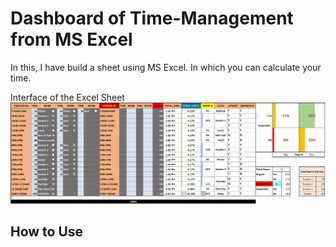 # Dashboard of Time-Management from MS Excel
In this, I have build a sheet using MS Excel. In which you can calculate your time.

Interface of the Excel Sheet
![](https://github.com/saurabh7310/Time-Management/blob/main/Time%20Management.png)

## How to Use
